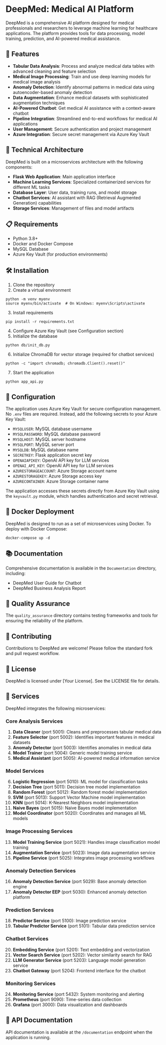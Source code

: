# DeepMed: Medical AI Platform

DeepMed is a comprehensive AI platform designed for medical professionals and researchers to leverage machine learning for healthcare applications. The platform provides tools for data processing, model training, prediction, and AI-powered medical assistance.

## 🚀 Features

- **Tabular Data Analysis**: Process and analyze medical data tables with advanced cleaning and feature selection
- **Medical Image Processing**: Train and use deep learning models for medical image analysis
- **Anomaly Detection**: Identify abnormal patterns in medical data using autoencoder-based anomaly detection
- **Data Augmentation**: Enhance medical datasets with sophisticated augmentation techniques
- **AI-Powered Chatbot**: Get medical AI assistance with a context-aware chatbot
- **Pipeline Integration**: Streamlined end-to-end workflows for medical AI applications
- **User Management**: Secure authentication and project management
- **Azure Integration**: Secure secret management via Azure Key Vault

## 🔧 Technical Architecture

DeepMed is built on a microservices architecture with the following components:

- **Flask Web Application**: Main application interface
- **Machine Learning Services**: Specialized containerized services for different ML tasks
- **Database Layer**: User data, training runs, and model storage
- **Chatbot Services**: AI assistant with RAG (Retrieval Augmented Generation) capabilities
- **Storage Services**: Management of files and model artifacts

## 📋 Requirements

- Python 3.8+
- Docker and Docker Compose
- MySQL Database
- Azure Key Vault (for production environments)

## 🛠️ Installation

1. Clone the repository
2. Create a virtual environment
```
python -m venv myenv
source myenv/bin/activate  # On Windows: myenv\Scripts\activate
```
3. Install requirements
```
pip install -r requirements.txt
```
4. Configure Azure Key Vault (see Configuration section)
5. Initialize the database
```
python db/init_db.py
```
6. Initialize ChromaDB for vector storage (required for chatbot services)
```
python -c "import chromadb; chromadb.Client().reset()"
```
7. Start the application
```
python app_api.py
```

## 🔐 Configuration

The application uses Azure Key Vault for secure configuration management. No `.env` files are required. Instead, add the following secrets to your Azure Key Vault:

- `MYSQLUSER`: MySQL database username
- `MYSQLPASSWORD`: MySQL database password
- `MYSQLHOST`: MySQL server hostname
- `MYSQLPORT`: MySQL server port
- `MYSQLDB`: MySQL database name
- `SECRETKEY`: Flask application secret key
- `OPENAIAPIKEY`: OpenAI API key for LLM services
- `OPENAI_API_KEY`: OpenAI API key for LLM services
- `AZURESTORAGEACCOUNT`: Azure Storage account name
- `AZURESTORAGEKEY`: Azure Storage access key
- `AZURECONTAINER`: Azure Storage container name

The application accesses these secrets directly from Azure Key Vault using the `keyvault.py` module, which handles authentication and secret retrieval.

## 🚢 Docker Deployment

DeepMed is designed to run as a set of microservices using Docker. To deploy with Docker Compose:

```
docker-compose up -d
```

## 📚 Documentation

Comprehensive documentation is available in the `Documentation` directory, including:
- DeepMed User Guide for Chatbot
- DeepMed Business Analysis Report

## 🧪 Quality Assurance

The `quality_assurance` directory contains testing frameworks and tools for ensuring the reliability of the platform.

## 👥 Contributing

Contributions to DeepMed are welcome! Please follow the standard fork and pull request workflow.

## 📄 License

DeepMed is licensed under [Your License]. See the LICENSE file for details.

## 🔄 Services

DeepMed integrates the following microservices:

### Core Analysis Services
1. **Data Cleaner** (port 5001): Cleans and preprocesses tabular medical data
2. **Feature Selector** (port 5002): Identifies important features in medical datasets
3. **Anomaly Detector** (port 5003): Identifies anomalies in medical data
4. **Model Trainer** (port 5004): Generic model training service
5. **Medical Assistant** (port 5005): AI-powered medical information service

### Model Services
6. **Logistic Regression** (port 5010): ML model for classification tasks
7. **Decision Tree** (port 5011): Decision tree model implementation
8. **Random Forest** (port 5012): Random forest model implementation
9. **SVM** (port 5013): Support Vector Machine model implementation
10. **KNN** (port 5014): K-Nearest Neighbors model implementation 
11. **Naive Bayes** (port 5015): Naive Bayes model implementation
12. **Model Coordinator** (port 5020): Coordinates and manages all ML models

### Image Processing Services
13. **Model Training Service** (port 5021): Handles image classification model training
14. **Augmentation Service** (port 5023): Image data augmentation service
15. **Pipeline Service** (port 5025): Integrates image processing workflows

### Anomaly Detection Services
16. **Anomaly Detection Service** (port 5029): Base anomaly detection engine
17. **Anomaly Detector EEP** (port 5030): Enhanced anomaly detection platform

### Prediction Services
18. **Predictor Service** (port 5100): Image prediction service
19. **Tabular Predictor Service** (port 5101): Tabular data prediction service

### Chatbot Services
20. **Embedding Service** (port 5201): Text embedding and vectorization
21. **Vector Search Service** (port 5202): Vector similarity search for RAG
22. **LLM Generator Service** (port 5203): Language model generation service
23. **Chatbot Gateway** (port 5204): Frontend interface for the chatbot

### Monitoring Services
24. **Monitoring Service** (port 5432): System monitoring and alerting
25. **Prometheus** (port 9090): Time-series data collection
26. **Grafana** (port 3000): Data visualization and dashboards

## 📝 API Documentation

API documentation is available at the `/documentation` endpoint when the application is running.
